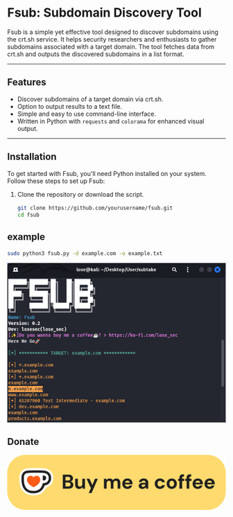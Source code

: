 # Fsub: Subdomain Discovery Tool

Fsub is a simple yet effective tool designed to discover subdomains using the crt.sh service. It helps security researchers and enthusiasts to gather subdomains associated with a target domain. The tool fetches data from crt.sh and outputs the discovered subdomains in a list format.

---

## Features

- Discover subdomains of a target domain via crt.sh.
- Option to output results to a text file.
- Simple and easy to use command-line interface.
- Written in Python with `requests` and `colorama` for enhanced visual output.

---

## Installation

To get started with Fsub, you'll need Python installed on your system. Follow these steps to set up Fsub:

1. Clone the repository or download the script.

   ```bash
   git clone https://github.com/yourusername/fsub.git
   cd fsub
## example
   ```bash
   sudo python3 fsub.py -d example.com -o example.txt
```
<img src='Screenshot From 2025-03-16 02-48-57.png' alt="photo"> 

## Donate

<img src='https://github.com/losesec/fsub/blob/c09bdc151d513be80908838460987e28054b24dd/kofi1.png' alt="donate"> 

